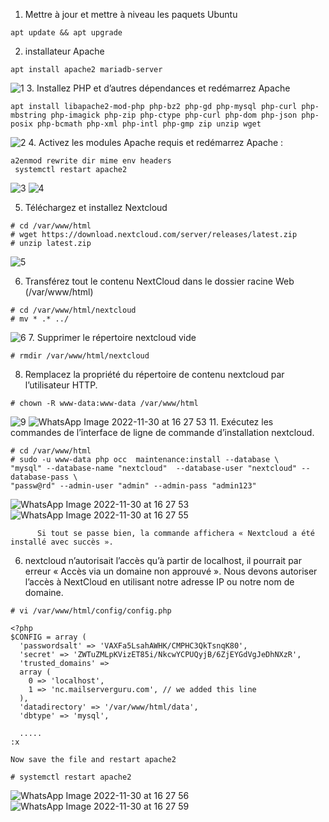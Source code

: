 1. Mettre à jour et mettre à niveau les paquets Ubuntu
 ```
 apt update && apt upgrade
 ```
 2. installateur Apache
 ```
 apt install apache2 mariadb-server 
 ```
![1](https://user-images.githubusercontent.com/97324827/206020941-2a5013bd-b857-4134-8e5d-ff4da05165f2.jpg)
3. Installez PHP et d’autres dépendances et redémarrez Apache
```
apt install libapache2-mod-php php-bz2 php-gd php-mysql php-curl php-mbstring php-imagick php-zip php-ctype php-curl php-dom php-json php-posix php-bcmath php-xml php-intl php-gmp zip unzip wget
```
![2](https://user-images.githubusercontent.com/97324827/206021283-6f10a9bd-e8b8-4815-adea-5dc371ab9611.jpg)
4. Activez les modules Apache requis et redémarrez Apache :
```
a2enmod rewrite dir mime env headers
 systemctl restart apache2
 ```
![3](https://user-images.githubusercontent.com/97324827/206021554-87f4bf3a-7777-4799-bac2-73e060348ce1.jpg)
![4](https://user-images.githubusercontent.com/97324827/206021902-ca0c0a73-6d07-4ac0-a37d-cb6306ad7696.jpg)

5. Téléchargez et installez Nextcloud
```
# cd /var/www/html
# wget https://download.nextcloud.com/server/releases/latest.zip
# unzip latest.zip
```
![5](https://user-images.githubusercontent.com/97324827/206021862-9de6f152-c1c1-4fac-b837-045f2a60b02f.jpg)

6. Transférez tout le contenu NextCloud dans le dossier racine Web (/var/www/html)

```
# cd /var/www/html/nextcloud
# mv * .* ../
```
![6](https://user-images.githubusercontent.com/97324827/206022066-46db1610-8869-4a60-ab0e-e829428dd71c.jpg)
7. Supprimer le répertoire nextcloud vide
```
# rmdir /var/www/html/nextcloud
```
8. Remplacez la propriété du répertoire de contenu nextcloud par l’utilisateur HTTP.

```
# chown -R www-data:www-data /var/www/html
```
![9](https://user-images.githubusercontent.com/97324827/206022455-026ddaa8-a6db-4fab-b63a-63510ec5b8dd.jpg)
![WhatsApp Image 2022-11-30 at 16 27 53](https://user-images.githubusercontent.com/97324827/206022457-8d371842-95b2-44e8-8b08-c2e96ec38f73.jpg)
11. Exécutez les commandes de l’interface de ligne de commande d’installation nextcloud.
```
# cd /var/www/html
# sudo -u www-data php occ  maintenance:install --database \
"mysql" --database-name "nextcloud"  --database-user "nextcloud" --database-pass \
"passw@rd" --admin-user "admin" --admin-pass "admin123"
```
![WhatsApp Image 2022-11-30 at 16 27 53](https://user-images.githubusercontent.com/97324827/206022601-c6cc1298-5d25-4bc3-ba3c-a664585798e3.jpg)
![WhatsApp Image 2022-11-30 at 16 27 55](https://user-images.githubusercontent.com/97324827/206022602-c501b08d-a2f4-43ce-aef9-344dd93ab812.jpg)
          
          Si tout se passe bien, la commande affichera « Nextcloud a été installé avec succès ».

6. nextcloud n’autorisait l’accès qu’à partir de localhost, il pourrait par erreur « Accès via un domaine non approuvé ». Nous devons autoriser l’accès à NextCloud en utilisant notre adresse IP ou notre nom de domaine.

```
# vi /var/www/html/config/config.php

<?php
$CONFIG = array (
  'passwordsalt' => 'VAXFa5LsahAWHK/CMPHC3QkTsnqK80',
  'secret' => 'ZWTuZMLpKVizET85i/NkcwYCPUQyjB/6ZjEYGdVgJeDhNXzR',
  'trusted_domains' =>
  array (
    0 => 'localhost',
    1 => 'nc.mailserverguru.com', // we added this line
  ),
  'datadirectory' => '/var/www/html/data',
  'dbtype' => 'mysql',

  .....
:x

Now save the file and restart apache2

# systemctl restart apache2
```


![WhatsApp Image 2022-11-30 at 16 27 56](https://user-images.githubusercontent.com/97324827/206024177-97654b6a-5b02-4eab-bac0-9b0f57628173.jpg)
![WhatsApp Image 2022-11-30 at 16 27 59](https://user-images.githubusercontent.com/97324827/206024510-4a24415a-28f7-43a1-b387-06268f3f559e.jpg)


